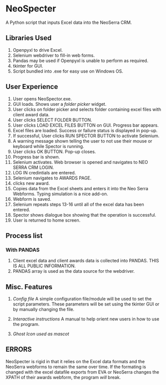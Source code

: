 # NeoSpecter
A Python script that inputs Excel data into the NeoSerra CRM.

## Libraries Used
1. Openpyxl to drive Excel.
2. Selenium webdriver to fill-in web forms.
3. Pandas may be used if Openpyxl is unable to perform as required.
4. tkinter for GUI.
5. Script bundled into .exe for easy use on Windows OS.

## User Experience
1. User opens NeoSpector.exe.
2. GUI loads. Shows user a _folder picker_ widget.
3. User clicks on folder picker and selects folder containing excel files with client award data.
4. User clicks SELECT FOLDER BUTTON.
5. User clicks LOAD EXCEL FILES BUTTON on GUI. Progress bar appears.
6. Excel files are loaded. Success or failure status is displayed in pop-up.
7. If successful, User clicks RUN SPECTOR BUTTON to activate Selenium.
8. A warning message shown telling the user to not use their mouse or keyboard while Spector is running.
9. User clicks OK BUTTON. Pop-up closes.
10. Progress bar is shown.
11. Selenium activates. Web browser is opened and navigates to NEO SERRA CRM LOGIN.
12. LOG IN credintials are entered.
13. Selenium navigates to AWARDS PAGE.
14. clicks new award.
15. Copies data from the Excel sheets and enters it into the Neo Serra Webforms. Typing simulation is a nice add-on.
16. Webform is saved.
17. Selenium repeats steps 13-16 until all of the excel data has been entered.
18. Spector shows dialogue box showing that the operation is successful.
19. User is returned to home screen.

## Process list
### With PANDAS
1. Client excel data and client awards data is collected into PANDAS. THIS IS ALL PUBLIC INFORMATION. 
2. PANDAS array is used as the data source for the webdriver.

## Misc. Features
1. *Config file*
A simple configuration file/module will be used to set the script parameters. These parameters will be set using the tkinter GUI or by manually changing the file.

2. *Interactive instructions*
A manual to help orient new users in how to use the program.

3. *Ghost Icon used as mascot*

## ERRORS
NeoSpecter is rigid in that it relies on the Excel data formats and the NeoSerra webforms to remain the same
over time. If the formating is changed with the excel datafile exports from EVA or NeoSerra changes the XPATH of their awards webform, the program *_will_* break.
